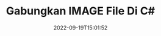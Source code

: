 ---
############################# Static ############################
layout: "auto-gen-merger"
date: 2022-09-19T15:01:52
draft: false
otherformats: html mhtml odp ods odt otp ott pdf pps tex vssm xlsb xps bmp jpg png

############################# Head ############################
head_title: "Gabungkan IMAGE File di C# | IMAGE Penggabungan"
head_description: "Gabungkan beberapa file IMAGE menjadi satu file menggunakan C# .NET API penggabungan dokumen. Gabungkan halaman atau rentang halaman tertentu dari berbagai dokumen ke satu dokumen."

############################# Header ############################
title: "Gabungkan IMAGE File Di C#"
description: "Gabungkan IMAGE dengan beberapa baris kode .NET."
bg_image: "https://cms.admin.containerize.com/templates/aspose/App_Themes/V3/images/bg/header1.png"
bg_overlay: false
button:
    enable: true
    icon: "fas fa-arrow-down"
    label: "Unduh Uji Coba Gratis"
    link: "https://downloads.groupdocs.com/merger/net"

############################# SubMenu ############################
submenu:
    enable: true

    left:
        img_alt: "GroupDocs.Merger for .NET"
        image: "https://cms.admin.containerize.com/templates/groupdocs/images/product-logos/90x90-noborder/groupdocs-merger-net.png"
        product: "GroupDocs.Merger"
        platform: ".NET"

    middle:
        button:

            # button loop
            - link: "https://apireference.groupdocs.com/merger/net"
              text: "Referensi API"

            # button loop
            - link: "https://github.com/groupdocs-merger"
              text: "Contoh Kode"

            # button loop
            - link: "https://products.groupdocs.app/merger/family"
              text: "Demo Langsung"

            # button loop
            - link: "https://purchase.groupdocs.com/pricing/merger/net"
              text: "Harga"

    right:
        link_download: "https://downloads.groupdocs.com/merger"
        link_learn: "https://docs.groupdocs.com/merger/net"
        link_buy: "https://purchase.groupdocs.com"

############################# About ############################
about:
    enable: true
    title: "Tentang GroupDocs.Merger for .NET API"
    content: |
        [GroupDocs.Merger for .NET](/id/merger/net/) memberikan solusi yang mudah untuk menggabungkan beberapa PDF, Microsoft Office (Word, Excel, PowerPoint, OneNote), OpenDocument, HTML, gambar dan banyak dokumen lain ke dalam satu file dalam aplikasi .NET. GroupDocs.Merger akan menghemat banyak usaha Anda, karena Anda diperbolehkan untuk menggabungkan IMAGE dokumen - tidak perlu menginstal perangkat lunak pihak ketiga, aplikasi desktop atau plugin. Sekarang tidak perlu membuang waktu Anda dan menggabungkan file secara manual! Misi GroupDocs adalah memberikan kualitas terbaik dan menyederhanakan alur kerja pemrosesan dokumen.
        
        GroupDocs.Merger API adalah pilihan tepat untuk solusi perusahaan yang membutuhkan fitur penggabungan file. API ini didukung dengan baik di semua sistem operasi dan platform utama termasuk .NET Framework, .NET Standard, .NET Core, Mono.

############################# Steps ############################
steps:
    enable: true
    title_left: "Cara Menggabungkan Beberapa File IMAGE"
    content_left: |
        [GroupDocs.Merger for .NET](/id/merger/net/) memudahkan pengembang .NET untuk menggabungkan dua atau lebih file IMAGE dalam aplikasi mereka dengan menerapkan beberapa langkah mudah.
        
        * Buat instance baru **Merger** dan teruskan jalur dokumen sumber sebagai parameter konstruktor.
        * Panggil **Join** dari kelas **Merger** dan teruskan jalur dokumen sumber kedua.
        * Panggil **Save** dari kelas **Merger** untuk menyimpan dokumen yang digabungkan.

    title_right: "Persyaratan sistem"
    content_right: |
        GroupDocs.Merger for .NET API didukung di semua platform dan sistem operasi utama. Sebelum menjalankan kode di bawah ini, pastikan Anda telah menginstal prasyarat berikut di sistem Anda.

        * Sistem Operasi: Microsoft Windows, Linux, MacOS
        * Lingkungan Pengembangan: Visual Studio, Xamarin, MonoDevelop
        * Kerangka kerja: .NET Framework, .NET Standard, .NET Core, Mono
        * Unduh versi terbaru GroupDocs.Merger for .NET dari [NuGet](https://www.nuget.org/packages/groupdocs.merger)
         
    code: |
     {{% merger/additional-styles %}}
     {{< merger/code-merger title="Cara menggabungkan file IMAGE menggunakan kode contoh C#">}}

        ```csharp    
        // Gabungkan file IMAGE menggunakan GroupDocs.Merger API
        // Instansiasi Penggabungan dengan dokumen masukan IMAGE
        using (Merger merger = new Merger("input1.image"))
          {
            // Panggil metode Gabung dari instance kelas Penggabungan dan lewati jalur dokumen sumber kedua
            merger.Join("input2.image");
    
            // Panggil metode Simpan dari instance kelas Penggabungan untuk menyimpan dokumen yang digabungkan
            merger.Save("merged-file.image");
          }
        ```
     {{< /merger/code-merger >}}

############################# Demos ############################
demos:
    enable: true
    title: "Demo Langsung - Aplikasi Online untuk Menggabungkan Dokumen"
    content: |
       Gabungkan lebih dari satu IMAGE file sekarang juga dengan mengunjungi situs web [GroupDocs.Merger Live Demo](https://products.groupdocs.app/merger/family).
       Demo langsung memiliki manfaat sebagai berikut.
        
############################# About Formats ############################
about_formats:
    enable: true

############################# More Formats ############################
more_formats:
    enable: true
    title: "Menggabungkan Format Dokumen Lain"
    content: |
        .NET mendokumentasikan API penggabungan untuk format file dan gambar. Gabungkan bersama beberapa format dokumen populer seperti yang dinyatakan di bawah ini.

############################# Back to top ###############################
back_to_top:
    enable: true
---